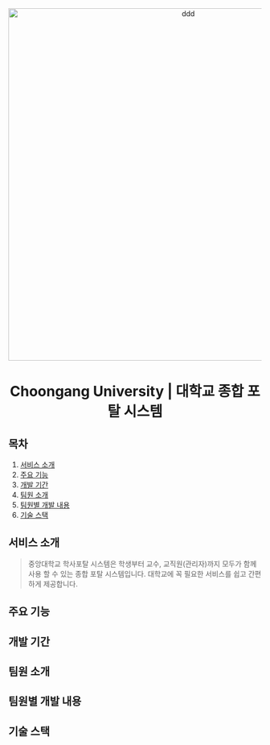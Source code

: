 <div align=center><img width="700" alt="ddd" src="https://user-images.githubusercontent.com/113576529/235598708-beea7ea3-74d4-4d48-8578-baae60109df3.PNG">
</div>

<div align=center>
  
# Choongang University | 대학교 종합 포탈 시스템 
</div>

## 목차
 1. [서비스 소개](#서비스-소개)
 2. [주요 기능](#주요-기능)
 3. [개발 기간](#개발-기간)
 4. [팀원 소개](#팀원-소개)
 5. [팀원별 개발 내용](#팀원별-개발-내용)
 6. [기술 스택](#기술-스택)

## 서비스 소개
> 중앙대학교 학사포탈 시스템은 학생부터 교수, 교직원(관리자)까지 모두가 함께 사용 할 수 있는 종합 포탈 시스템입니다.
> 대학교에 꼭 필요한 서비스를 쉽고 간편하게 제공합니다.

## 주요 기능

## 개발 기간

## 팀원 소개

## 팀원별 개발 내용

## 기술 스택
